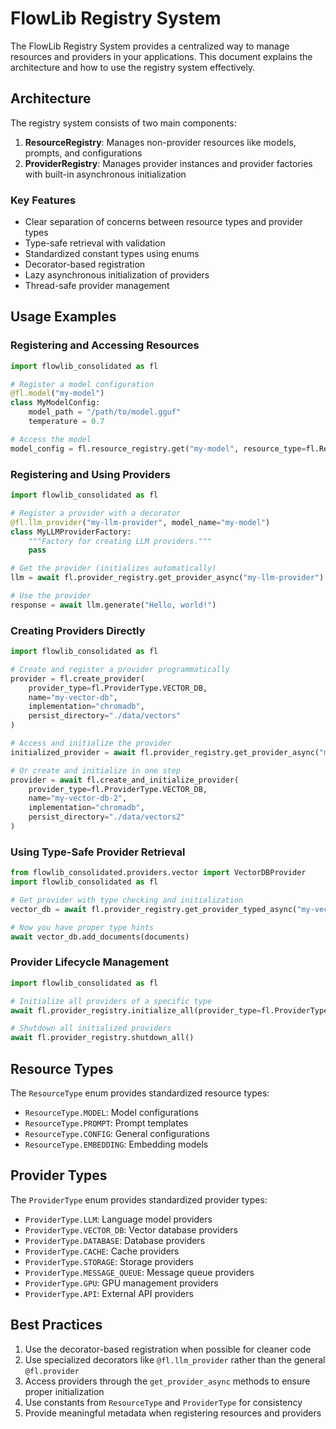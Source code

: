 # FlowLib Registry System

The FlowLib Registry System provides a centralized way to manage resources and providers in your applications. This document explains the architecture and how to use the registry system effectively.

## Architecture

The registry system consists of two main components:

1. **ResourceRegistry**: Manages non-provider resources like models, prompts, and configurations
2. **ProviderRegistry**: Manages provider instances and provider factories with built-in asynchronous initialization

### Key Features

- Clear separation of concerns between resource types and provider types
- Type-safe retrieval with validation
- Standardized constant types using enums
- Decorator-based registration
- Lazy asynchronous initialization of providers
- Thread-safe provider management

## Usage Examples

### Registering and Accessing Resources

```python
import flowlib_consolidated as fl

# Register a model configuration
@fl.model("my-model")
class MyModelConfig:
    model_path = "/path/to/model.gguf"
    temperature = 0.7

# Access the model
model_config = fl.resource_registry.get("my-model", resource_type=fl.ResourceType.MODEL)
```

### Registering and Using Providers

```python
import flowlib_consolidated as fl

# Register a provider with a decorator
@fl.llm_provider("my-llm-provider", model_name="my-model")
class MyLLMProviderFactory:
    """Factory for creating LLM providers."""
    pass

# Get the provider (initializes automatically)
llm = await fl.provider_registry.get_provider_async("my-llm-provider")

# Use the provider
response = await llm.generate("Hello, world!")
```

### Creating Providers Directly

```python
import flowlib_consolidated as fl

# Create and register a provider programmatically
provider = fl.create_provider(
    provider_type=fl.ProviderType.VECTOR_DB,
    name="my-vector-db",
    implementation="chromadb",
    persist_directory="./data/vectors"
)

# Access and initialize the provider
initialized_provider = await fl.provider_registry.get_provider_async("my-vector-db")

# Or create and initialize in one step
provider = await fl.create_and_initialize_provider(
    provider_type=fl.ProviderType.VECTOR_DB,
    name="my-vector-db-2",
    implementation="chromadb",
    persist_directory="./data/vectors2"
)
```

### Using Type-Safe Provider Retrieval

```python
from flowlib_consolidated.providers.vector import VectorDBProvider
import flowlib_consolidated as fl

# Get provider with type checking and initialization
vector_db = await fl.provider_registry.get_provider_typed_async("my-vector-db", VectorDBProvider)

# Now you have proper type hints
await vector_db.add_documents(documents)
```

### Provider Lifecycle Management

```python
import flowlib_consolidated as fl

# Initialize all providers of a specific type
await fl.provider_registry.initialize_all(provider_type=fl.ProviderType.LLM)

# Shutdown all initialized providers
await fl.provider_registry.shutdown_all()
```

## Resource Types

The `ResourceType` enum provides standardized resource types:

- `ResourceType.MODEL`: Model configurations
- `ResourceType.PROMPT`: Prompt templates
- `ResourceType.CONFIG`: General configurations 
- `ResourceType.EMBEDDING`: Embedding models

## Provider Types

The `ProviderType` enum provides standardized provider types:

- `ProviderType.LLM`: Language model providers
- `ProviderType.VECTOR_DB`: Vector database providers
- `ProviderType.DATABASE`: Database providers
- `ProviderType.CACHE`: Cache providers
- `ProviderType.STORAGE`: Storage providers
- `ProviderType.MESSAGE_QUEUE`: Message queue providers
- `ProviderType.GPU`: GPU management providers
- `ProviderType.API`: External API providers

## Best Practices

1. Use the decorator-based registration when possible for cleaner code
2. Use specialized decorators like `@fl.llm_provider` rather than the general `@fl.provider`
3. Access providers through the `get_provider_async` methods to ensure proper initialization
4. Use constants from `ResourceType` and `ProviderType` for consistency
5. Provide meaningful metadata when registering resources and providers 